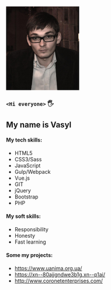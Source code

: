 ![My Photo](/images/image.png)
### `<Hi everyone>` :raised_hand_with_fingers_splayed:  
## My name is Vasyl
#### My tech skills:
* HTML5
* CSS3/Sass
* JavaScript
* Gulp/Webpack
* Vue.js
* GIT
* jQuery
* Bootstrap
* PHP


#### My soft skills:
* Responsibility
* Honesty
* Fast learning

#### Some my projects:
* https://www.uanima.org.ua/
* https://xn--80ajjgndwe3b1g.xn--p1ai/
* http://www.coronetenterprises.com/




